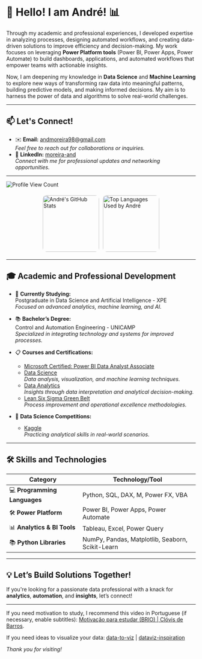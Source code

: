 # 👋 Hello! I am André! 📊

Through my academic and professional experiences, I developed expertise in analyzing processes, designing automated workflows, and creating data-driven solutions to improve efficiency and decision-making. My work focuses on leveraging **Power Platform tools** (Power BI, Power Apps, Power Automate) to build dashboards, applications, and automated workflows that empower teams with actionable insights.

Now, I am deepening my knowledge in **Data Science** and **Machine Learning** to explore new ways of transforming raw data into meaningful patterns, building predictive models, and making informed decisions. My aim is to harness the power of data and algorithms to solve real-world challenges.

---

## 📫 Let's Connect!

- ✉️ **Email:** [andmoreira98@gmail.com](mailto:andmoreira98@gmail.com)  
  *Feel free to reach out for collaborations or inquiries.*  
- 🔗 **LinkedIn:** [moreira-and](https://www.linkedin.com/in/moreira-and)  
  *Connect with me for professional updates and networking opportunities.*   

---

![Profile View Count](https://komarev.com/ghpvc/?username=moreira-and&theme=dracula)  

<div style="display: flex; justify-content: center; align-items: flex-start; margin: 20px 0;">
  <img src="https://github-readme-stats.vercel.app/api?username=moreira-and&show_icons=true&theme=dracula&rank_icon=github" alt="André's GitHub Stats" style="height: 150px; border-radius: 10px; margin-right: 10px;"/>
  <img src="https://github-readme-stats.vercel.app/api/top-langs/?username=moreira-and&theme=dracula" alt="Top Languages Used by André" style="height: 150px; border-radius: 10px;"/>
</div>

---
## 🎓 Academic and Professional Development

- 🌱 **Currently Studying:**  
  Postgraduate in Data Science and Artificial Intelligence - XPE  
  *Focused on advanced analytics, machine learning, and AI.*  

- 📚 **Bachelor’s Degree:**  
  Control and Automation Engineering - UNICAMP  
  *Specialized in integrating technology and systems for improved processes.*  

- 📋 **Courses and Certifications:**
  - [Microsoft Certified: Power BI Data Analyst Associate](https://learn.microsoft.com/api/credentials/share/pt-br/moreira-and/8D008900A573B765?sharingId=2A1876131FAA5088)
  - [Data Science](https://app.awari.com.br/certificado/84cc0992-22a9-427c-8f10-f52c2ec66342)  
    *Data analysis, visualization, and machine learning techniques.*  
  - [Data Analytics](https://app.awari.com.br/certificado/c3f7cac4-7994-4ca2-b0c8-87bb2e561275)  
    *Insights through data interpretation and analytical decision-making.*  
  - [Lean Six Sigma Green Belt](https://ead2.escolaedti.com.br/certificates/public?token=b5c7f837dedc708a1df72a3faf40bdf9)  
    *Process improvement and operational excellence methodologies.*  

- 🦆 **Data Science Competitions:**  
  - [Kaggle](https://www.kaggle.com/andmoreira)  
    *Practicing analytical skills in real-world scenarios.*  

---

## 🛠️ Skills and Technologies

| **Category**               | **Technology/Tool**                                                                                                                                           |
|-----------------------------|---------------------------------------------------------------------------------------------------------------------------------------------------------------------|
| 💻 **Programming Languages**  | Python, SQL, DAX, M, Power FX, VBA                                                                                                                             |
| 🛠️ **Power Platform**         | Power BI, Power Apps, Power Automate                                                                                                                             |
| 📊 **Analytics & BI Tools**   | Tableau, Excel, Power Query                                                                                                                                      |
| 📚 **Python Libraries**        | NumPy, Pandas, Matplotlib, Seaborn, Scikit-Learn                                                                                                                |

---

## 💡 Let’s Build Solutions Together!

If you're looking for a passionate data professional with a knack for **analytics**, **automation**, and **insights**, let’s connect!

---

If you need motivation to study, I recommend this video in Portuguese (if necessary, enable subtitles): [Motivação para estudar (BRIO) | Clóvis de Barros](https://www.youtube.com/watch?v=TRPBY_lxJfE).

If you need ideas to visualize your data: [data-to-viz](https://www.data-to-viz.com/) | [dataviz-inspiration](https://www.dataviz-inspiration.com/)

_*Thank you for visiting!*_
